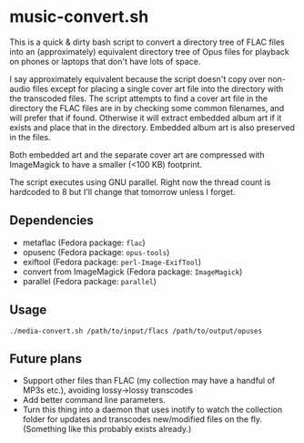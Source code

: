 # music-convert.sh

This is a quick & dirty bash script to convert a directory tree of FLAC files into an (approximately) equivalent directory tree of Opus files
for playback on phones or laptops that don't have lots of space.

I say approximately equivalent because the script doesn't copy over non-audio files except for placing a single cover art file into the
directory with the transcoded files. The script attempts to find a cover art file in the directory the FLAC files are in by checking some
common filenames, and will prefer that if found. Otherwise it will extract embedded album art if it exists and place that in the directory.
Embedded album art is also preserved in the files.

Both embedded art and the separate cover art are compressed with ImageMagick to have a smaller (<100 KB) footprint.

The script executes using GNU parallel. Right now the thread count is hardcoded to 8 but I'll change that tomorrow unless I forget.

## Dependencies

- metaflac (Fedora package: `flac`)
- opusenc (Fedora package: `opus-tools`)
- exiftool (Fedora package: `perl-Image-ExifTool`)
- convert from ImageMagick (Fedora package: `ImageMagick`)
- parallel (Fedora package: `parallel`)

## Usage

`./media-convert.sh /path/to/input/flacs /path/to/output/opuses`

## Future plans

- Support other files than FLAC (my collection may have a handful of MP3s etc.), avoiding lossy->lossy transcodes
- Add better command line parameters.
- Turn this thing into a daemon that uses inotify to watch the collection folder for updates and transcodes new/modified files
  on the fly. (Something like this probably exists already.)
